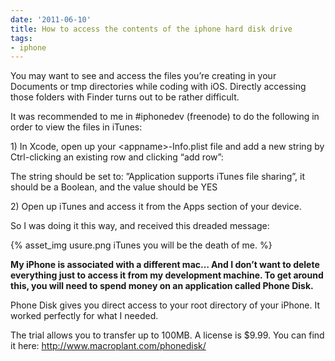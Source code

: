 ```yaml
---
date: '2011-06-10'
title: How to access the contents of the iphone hard disk drive
tags:
- iphone
---
```

<p>You may want to see and access the files you&#8217;re creating in your Documents or tmp directories while coding with iOS. Directly accessing those folders with Finder turns out to be rather difficult.</p>
<p>It was recommended to me in #iphonedev (freenode) to do the following in order to view the files in iTunes:</p>
<p>1) In Xcode, open up your &lt;appname&gt;-Info.plist file and add a new string by Ctrl-clicking an existing row and clicking &#8220;add row&#8221;:</p>
<p>The string should be set to: &#8221;Application supports iTunes file sharing&#8221;, it should be a Boolean, and the value should be YES</p>
<p>2) Open up iTunes and access it from the Apps section of your device.</p>

<p>So I was doing it this way, and received this dreaded message: </p>

{% asset_img usure.png iTunes you will be the death of me. %}

<p><strong>My iPhone is associated with a different mac&#8230; And I don&#8217;t want to delete everything just to access it from my development machine. To get around this, you will need to spend money on an application called Phone Disk.</strong></p>
<p>Phone Disk gives you direct access to your root directory of your iPhone. It worked perfectly for what I needed.</p>
<p>The trial allows you to transfer up to 100MB. A license is $9.99. You can find it here: <a href="http://www.macroplant.com/phonedisk/"><a href="http://www.macroplant.com/phonedisk/">http://www.macroplant.com/phonedisk/</a></a></p>
